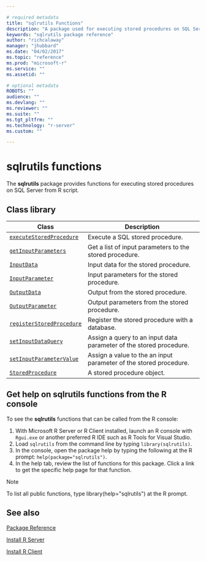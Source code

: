 ```yaml
---

# required metadata
title: "sqlrutils Functions"
description: "A package used for executing stored procedures on SQL Server from R script."
keywords: "sqlrutils package reference"
author: "richcalaway"
manager: "jhubbard"
ms.date: "04/02/2017"
ms.topic: "reference"
ms.prod: "microsoft-r"
ms.service: ""
ms.assetid: ""

# optional metadata
ROBOTS: ""
audience: ""
ms.devlang: ""
ms.reviewer: ""
ms.suite: ""
ms.tgt_pltfrm: ""
ms.technology: "r-server"
ms.custom: ""

---
```


# sqlrutils functions

The **sqlrutils** package provides functions for executing stored procedures on SQL Server from R script.

## Class library

|Class | Description |
|------|-------------|
|[`executeStoredProcedure`](executestoredprocedure.md)| Execute a SQL stored procedure.|
|[`getInputParameters`](getinputparameters.md)| Get a list of input parameters to the stored procedure.| 
|[`InputData`](inputdata.md)| Input data for the stored procedure. | 
|[`InputParameter`](inputparameter.md)| Input parameters for the stored procedure.| 
|[`OutputData`](outputdata.md)| Output from the stored procedure.| 
|[`OutputParameter`](outputparameter.md) | Output parameters from the stored procedure.|
|[`registerStoredProcedure`](registerstoredprocedure.md) | Register the stored procedure with a database.|
|[`setInputDataQuery`](../olapr/query.md)| Assign a query to an input data parameter of the stored procedure.| 
|[`setInputParameterValue`](setinputparametervalue.md)| Assign a value to the an input parameter of the stored procedure.| 
|[`StoredProcedure`](storedprocedure.md)| A stored procedure object.|

## Get help on sqlrutils functions from the R console

To see the **sqlrutils** functions that can be called from the R console:

1. With Microsoft R Server or R Client installed, launch an R console with `Rgui.exe` or another preferred R IDE such as R Tools for Visual Studio.
2. Load `sqlrutils` from the command line by typing `library(sqlrutils)`.
1. In the console, open the package help by typing the following at the R prompt: `help(package="sqlrutils")`.
1. In the help tab, review the list of functions for this package. Click a link to get the specific help page for that function.
 
> [!NOTE]
> To list all public functions, type library(help="sqlrutils") at the R prompt.
>



## See also

[Package Reference](../introducing-r-server-r-package-reference.md)

[Install R Server](../../what-is-microsoft-r-server.md)

[Install R Client](../../r-client/what-is-microsoft-r-client.md)